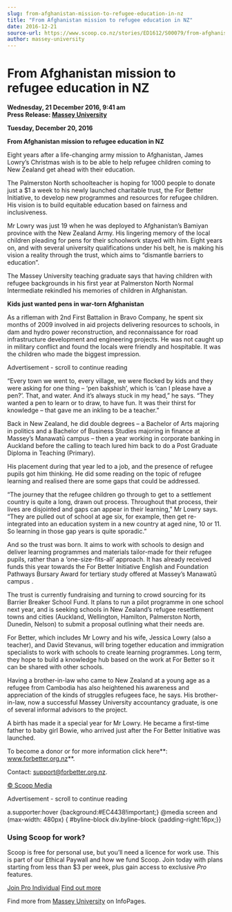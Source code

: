 ```yaml
---
slug: from-afghanistan-mission-to-refugee-education-in-nz
title: "From Afghanistan mission to refugee education in NZ"
date: 2016-12-21
source-url: https://www.scoop.co.nz/stories/ED1612/S00079/from-afghanistan-mission-to-refugee-education-in-nz.htm
author: massey-university
---
```

From Afghanistan mission to refugee education in NZ
===================================================

**Wednesday, 21 December 2016, 9:41 am**  
**Press Release: [Massey University](https://info.scoop.co.nz/Massey_University)**

**Tuesday, December 20, 2016**

**From Afghanistan mission to refugee education in NZ**

Eight years after a life-changing army mission to Afghanistan, James Lowry’s Christmas wish is to be able to help refugee children coming to New Zealand get ahead with their education.

The Palmerston North schoolteacher is hoping for 1000 people to donate just a $1 a week to his newly launched charitable trust, the For Better Initiative, to develop new programmes and resources for refugee children. His vision is to build equitable education based on fairness and inclusiveness.

Mr Lowry was just 19 when he was deployed to Afghanistan’s Bamiyan province with the New Zealand Army. His lingering memory of the local children pleading for pens for their schoolwork stayed with him. Eight years on, and with several university qualifications under his belt, he is making his vision a reality through the trust, which aims to “dismantle barriers to education”.

The Massey University teaching graduate says that having children with refugee backgrounds in his first year at Palmerston North Normal Intermediate rekindled his memories of children in Afghanistan.

**Kids just wanted pens in war-torn Afghanistan**

As a rifleman with 2nd First Battalion in Bravo Company, he spent six months of 2009 involved in aid projects delivering resources to schools, in dam and hydro power reconstruction, and reconnaissance for road infrastructure development and engineering projects. He was not caught up in military conflict and found the locals were friendly and hospitable. It was the children who made the biggest impression.

Advertisement - scroll to continue reading





“Every town we went to, every village, we were flocked by kids and they were asking for one thing – ‘pen bakshish’, which is ‘can I please have a pen?’. That, and water. And it’s always stuck in my head,” he says. “They wanted a pen to learn or to draw, to have fun. It was their thirst for knowledge – that gave me an inkling to be a teacher.”

  
Back in New Zealand, he did double degrees – a Bachelor of Arts majoring in politics and a Bachelor of Business Studies majoring in finance at Massey’s Manawatū campus – then a year working in corporate banking in Auckland before the calling to teach lured him back to do a Post Graduate Diploma in Teaching (Primary).

His placement during that year led to a job, and the presence of refugee pupils got him thinking. He did some reading on the topic of refugee learning and realised there are some gaps that could be addressed.

“The journey that the refugee children go through to get to a settlement country is quite a long, drawn out process. Throughout that process, their lives are disjointed and gaps can appear in their learning,” Mr Lowry says. “They are pulled out of school at age six, for example, then get re-integrated into an education system in a new country at aged nine, 10 or 11. So learning in those gap years is quite sporadic.”

And so the trust was born. It aims to work with schools to design and deliver learning programmes and materials tailor-made for their refugee pupils, rather than a ‘one-size-fits-all’ approach. It has already received funds this year towards the For Better Initiative English and Foundation Pathways Bursary Award for tertiary study offered at Massey’s Manawatū campus .

The trust is currently fundraising and turning to crowd sourcing for its Barrier Breaker School Fund. It plans to run a pilot programme in one school next year, and is seeking schools in New Zealand’s refugee resettlement towns and cities (Auckland, Wellington, Hamilton, Palmerston North, Dunedin, Nelson) to submit a proposal outlining what their needs are.

For Better, which includes Mr Lowry and his wife, Jessica Lowry (also a teacher), and David Stevanus, will bring together education and immigration specialists to work with schools to create learning programmes. Long term, they hope to build a knowledge hub based on the work at For Better so it can be shared with other schools.

Having a brother-in-law who came to New Zealand at a young age as a refugee from Cambodia has also heightened his awareness and appreciation of the kinds of struggles refugees face, he says. His brother-in-law, now a successful Massey University accountancy graduate, is one of several informal advisors to the project.

A birth has made it a special year for Mr Lowry. He became a first-time father to baby girl Bowie, who arrived just after the For Better Initiative was launched.

To become a donor or for more information click here**: www.forbetter.org.nz**.

Contact: support@forbetter.org.nz.

  

[© Scoop Media](http://www.scoop.co.nz/about/terms.html)  

Advertisement - scroll to continue reading



a.supporter:hover {background:#EC4438!important;} @media screen and (max-width: 480px) { #byline-block div.byline-block {padding-right:16px;}}

### Using Scoop for work?

Scoop is free for personal use, but you’ll need a licence for work use. This is part of our Ethical Paywall and how we fund Scoop. Join today with plans starting from less than $3 per week, plus gain access to exclusive _Pro_ features.  
  
[Join Pro Individual](https://pro.scoop.co.nz/Individual/?from=ProIn24) [Find out more](https://pro.scoop.co.nz/using-scoop-for-work/?from=ProIn24)

Find more from [Massey University](https://info.scoop.co.nz/Massey_University) on InfoPages.